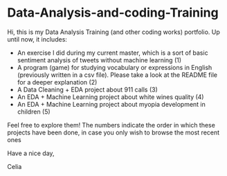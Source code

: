 # Data-Analysis-and-coding-Training
Hi, this is my Data Analysis Training (and other coding works) portfolio. 
Up until now, it includes:
- An exercise I did during my current master, which is a sort of basic sentiment analysis of tweets without machine learning (1)
- A program (game) for studying vocabulary or expressions in English (previously written in a csv file). Please take a look at the README file for a deeper explanation (2)
- A Data Cleaning + EDA project about 911 calls (3)
- An EDA + Machine Learning project about white wines quality (4)
- An EDA + Machine Learning project about myopia development in children (5)

Feel free to explore them! The numbers indicate the order in which these projects have been done, in case you only wish to browse the most recent ones

Have a nice day,

Celia
